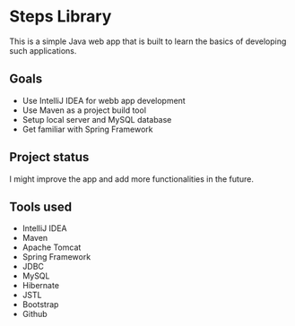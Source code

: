 # Steps Library

This is a simple Java web app that is built to learn the basics of developing such applications.

## Goals

- Use IntelliJ IDEA for webb app development
- Use Maven as a project build tool
- Setup local server and MySQL database
- Get familiar with Spring Framework

## Project status

I might improve the app and add more functionalities in the future.

## Tools used

- IntelliJ IDEA
- Maven
- Apache Tomcat
- Spring Framework
- JDBC
- MySQL
- Hibernate
- JSTL
- Bootstrap
- Github

